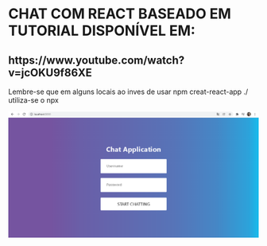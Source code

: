 <h1>CHAT COM REACT BASEADO EM TUTORIAL DISPONÍVEL EM: </h1>
<h2>https://www.youtube.com/watch?v=jcOKU9f86XE</h2>
<p>Lembre-se que em alguns locais ao inves de usar npm creat-react-app ./ utiliza-se o npx <p>
  <p align="center">
    <img src="https://raw.githubusercontent.com/lucascalu/chat_react/main/IMG/a1.PNG"/>
    
</p>
